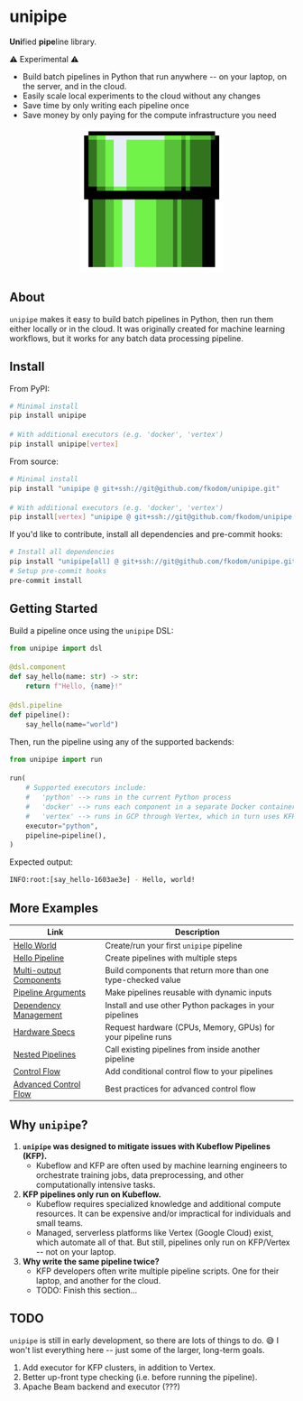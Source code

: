 # unipipe

**Uni**fied **pipe**line library. 

:warning: Experimental :warning:

* Build batch pipelines in Python that run anywhere -- on your laptop, on the server, and in the cloud.
* Easily scale local experiments to the cloud without any changes
* Save time by only writing each pipeline once
* Save money by only paying for the compute infrastructure you need


<p align="center">
    <img src="./doc/img/pipe.png" height=256 width=256/>
</p>


## About

`unipipe` makes it easy to build batch pipelines in Python, then run them either locally or in the cloud. It was originally created for machine learning workflows, but it works for any batch data processing pipeline.


## Install

From PyPI:
```bash
# Minimal install
pip install unipipe

# With additional executors (e.g. 'docker', 'vertex')
pip install unipipe[vertex]
```

From source:
```bash
# Minimal install
pip install "unipipe @ git+ssh://git@github.com/fkodom/unipipe.git"

# With additional executors (e.g. 'docker', 'vertex')
pip install[vertex] "unipipe @ git+ssh://git@github.com/fkodom/unipipe.git"
```

If you'd like to contribute, install all dependencies and pre-commit hooks:
```bash
# Install all dependencies
pip install "unipipe[all] @ git+ssh://git@github.com/fkodom/unipipe.git"
# Setup pre-commit hooks
pre-commit install
```


## Getting Started

Build a pipeline once using the `unipipe` DSL:

```python
from unipipe import dsl

@dsl.component
def say_hello(name: str) -> str:
    return f"Hello, {name}!"

@dsl.pipeline
def pipeline():
    say_hello(name="world")
```

Then, run the pipeline using any of the supported backends:
```python
from unipipe import run

run(
    # Supported executors include:
    #   'python' --> runs in the current Python process
    #   'docker' --> runs each component in a separate Docker container
    #   'vertex' --> runs in GCP through Vertex, which in turn uses KFP
    executor="python",
    pipeline=pipeline(),
)
```

Expected output:
```bash
INFO:root:[say_hello-1603ae3e] - Hello, world!
```


## More Examples

Link | Description
-----|------------
[Hello World](./examples/ex01_hello_world.py) | Create/run your first `unipipe` pipeline
[Hello Pipeline](./examples/ex02_hello_pipeline.py) | Create pipelines with multiple steps
[Multi-output Components](./examples/ex03_multi_output_components.py) | Build components that return more than one type-checked value
[Pipeline Arguments](./examples/ex04_pipeline_arguments.py) | Make pipelines reusable with dynamic inputs
[Dependency Management](./examples/ex05_dependency_management.py) | Install and use other Python packages in your pipelines
[Hardware Specs](./examples/ex06_hardware_specs.py) | Request hardware (CPUs, Memory, GPUs) for your pipeline runs
[Nested Pipelines](./examples/ex07_nested_pipelines.py) | Call existing pipelines from inside another pipeline
[Control Flow](./examples/ex08_control_flow.py) | Add conditional control flow to your pipelines
[Advanced Control Flow](./examples/ex09_advanced_control_flow.py) | Best practices for advanced control flow


## Why `unipipe`?

1. **`unipipe` was designed to mitigate issues with Kubeflow Pipelines (KFP).**
    * Kubeflow and KFP are often used by machine learning engineers to orchestrate training jobs, data preprocessing, and other computationally intensive tasks.
2. **KFP pipelines only run on Kubeflow.**
    * Kubeflow requires specialized knowledge and additional compute resources. It can be expensive and/or impractical for individuals and small teams.
    * Managed, serverless platforms like Vertex (Google Cloud) exist, which automate all of that. But still, pipelines only run on KFP/Vertex -- not on your laptop.
3. **Why write the same pipeline twice?**
    * KFP developers often write multiple pipeline scripts. One for their laptop, and another for the cloud. 
    * TODO: Finish this section...


## TODO

`unipipe` is still in early development, so there are lots of things to do. :sweat_smile:  I won't list everything here -- just some of the larger, long-term goals.

1. Add executor for KFP clusters, in addition to Vertex.
2. Better up-front type checking (i.e. before running the pipeline).
3. Apache Beam backend and executor (???)